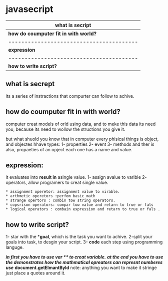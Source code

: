 # javasecript


| **what is secript**                    | 
|----------------------------------------|
| **how do coumputer fit in with world?**|
|----------------------------------------|
| **expression**                         |
|----------------------------------------|
|  **how to write script?**              |


## what is secrept
  its a series of instractions that compurter can follow to achive.


## how do coumputer fit in with world?

computer creat models of orld using data, and to meke this data its need you, because its need to wollow the structions you give it.

but what shuold you know that in computer every phisical things is object, and objectes hhave types:
1- properties
2- event
3- methods
and ther is also, propaeties of an opject each one has a name and value.

## expression:
it evaluates into **result in** asingle value.
1- assign avalue to varible
2- operators, allow programers to creat single value.

    * assignment operetor: assignment value to virable.
    * arthmetic operetors :perfom basic math 
    * strange opertors : combin tow string operators.
    * copsrison operators: compar tow value and retarn to true or fals 
    * logical operators : combain expression and retarn to true or fals .

    

## how to write script?

1- star with the ***goal**, which is the task you want to achive.
2-split your goals into task, to desgin your script.
3- **code** each step using programming languge.

***in first you have to use **var** ** ***to creat*** **variable**.***
***at the end you have to use the demonstrates how the mathmatical opreators can represnt numberes use*** **document.getElmantById**
note: anything you want to make it stringe just place a quotes around it.

